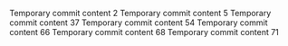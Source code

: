 Temporary commit content 2
Temporary commit content 5
Temporary commit content 37
Temporary commit content 54
Temporary commit content 66
Temporary commit content 68
Temporary commit content 71
